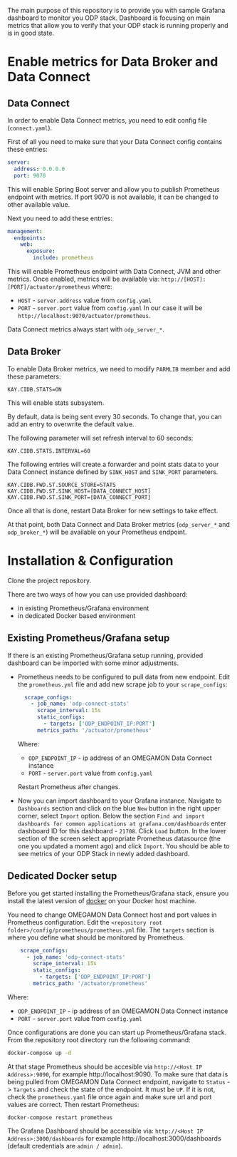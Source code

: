 The main purpose of this repository is to provide you with sample Grafana dashboard to monitor you ODP stack. Dashboard is focusing on main metrics that allow you to verify that your ODP stack is running properly and is in good state.

# Enable metrics for Data Broker and Data Connect

## Data Connect
In order to enable Data Connect metrics, you need to edit config file (`connect.yaml`).

First of all you need to make sure that your Data Connect config contains these entries:
```yaml
server:
  address: 0.0.0.0
  port: 9070
```
This will enable Spring Boot server and allow you to publish Prometheus endpoint with metrics.
If port 9070 is not available, it can be changed to other available value.

Next you need to add these entries:
```yaml
management:
  endpoints:
    web:
      exposure:
        include: prometheus
```
This will enable Prometheus endpoint with Data Connect, JVM and other metrics. Once enabled, metrics will be available via: `http://[HOST]:[PORT]/actuator/prometheus` where:
- `HOST` - `server.address` value from `config.yaml`
- `PORT` - `server.port` value from `config.yaml`
In our case it will be `http://localhost:9070/actuator/prometheus`.

Data Connect metrics always start with `odp_server_*`.

## Data Broker
To enable Data Broker metrics, we need to modify `PARMLIB` member and add these parameters:
```                                  
KAY.CIDB.STATS=ON
```
This will enable stats subsystem. 

By default, data is being sent every 30 seconds. To change that, you can add an entry to overwrite the default value. 

The following parameter will set refresh interval to 60 seconds:
```
KAY.CIDB.STATS.INTERVAL=60
```

The following entries will create a forwarder and point stats data to your Data Connect instance defined by `SINK_HOST` and `SINK_PORT` parameters.
```
KAY.CIDB.FWD.ST.SOURCE_STORE=STATS                      
KAY.CIDB.FWD.ST.SINK_HOST=[DATA_CONNECT_HOST]   
KAY.CIDB.FWD.ST.SINK_PORT=[DATA_CONNECT_PORT]
```
Once all that is done, restart Data Broker for new settings to take effect.

At that point, both Data Connect and Data Broker metrics (`odp_server_*` and `odp_broker_*`) will be available on your Prometheus endpoint.

# Installation & Configuration
Clone the project repository.

There are two ways of how you can use provided dashboard:
- in existing Prometheus/Grafana environment
- in dedicated Docker based environment

## Existing Prometheus/Grafana setup
If there is an existing Prometheus/Grafana setup running, provided dashboard can be imported with some minor adjustments.
- Prometheus needs to be configured to pull data from new endpoint.
  Edit the `prometheus.yml` file and add new scrape job to your `scrape_configs`:
  ```yaml
    scrape_configs:
      - job_name: 'odp-connect-stats'
        scrape_interval: 15s
        static_configs:
          - targets: ['ODP_ENDPOINT_IP:PORT']
        metrics_path: '/actuator/prometheus'
  ```
  Where:
    - `ODP_ENDPOINT_IP` - ip address of an OMEGAMON Data Connect instance
    - `PORT` - `server.port` value from `config.yaml`
  
  Restart Prometheus after changes.


- Now you can import dashboard to your Grafana instance. Navigate to `Dashboards` section and click on the blue `New` button in the right upper corner, select `Import` option. Below the section `Find and import dashboards for common applications at grafana.com/dashboards` enter dashboard ID for this dashboard - `21708`. Click `Load` button.
In the lower section of the screen select appropriate Prometheus datasource (the one you updated a moment ago) and click `Import`.
  You should be able to see metrics of your ODP Stack in newly added dashboard.

## Dedicated Docker setup
Before you get started installing the Prometheus/Grafana stack, ensure you install the latest version of [docker](https://docs.docker.com/engine/install/) on your Docker host machine.

You need to change OMEGAMON Data Connect host and port values in Prometheus configuration. Edit the `<repository root folder>/config/prometheus/prometheus.yml` file. The `targets` section is where you define what should be monitored by Prometheus.
```yaml
    scrape_configs:
      - job_name: 'odp-connect-stats'
        scrape_interval: 15s
        static_configs:
          - targets: ['ODP_ENDPOINT_IP:PORT']
        metrics_path: '/actuator/prometheus'
  ```
Where:
- `ODP_ENDPOINT_IP` - ip address of an OMEGAMON Data Connect instance
- `PORT` - `server.port` value from `config.yaml`

Once configurations are done you can start up Prometheus/Grafana stack. From the repository root directory run the following command:
```sh
docker-compose up -d
```
At that stage Prometheus should be accesible via `http://<Host IP Address>:9090`, for example http://localhost:9090. To make sure that data is being pulled from OMEGAMON Data Connect endpoint, navigate to `Status` -> `Targets` and check the state of the endpoint. It must be `UP`. If it is not, check the `prometheus.yaml` file once again and make sure url and port values are correct. Then restart Prometheus:
```shell
docker-compose restart prometheus
```

The Grafana Dashboard should be accessible via: `http://<Host IP Address>:3000/dashboards` for example http://localhost:3000/dashboards (default credentials are `admin / admin`).